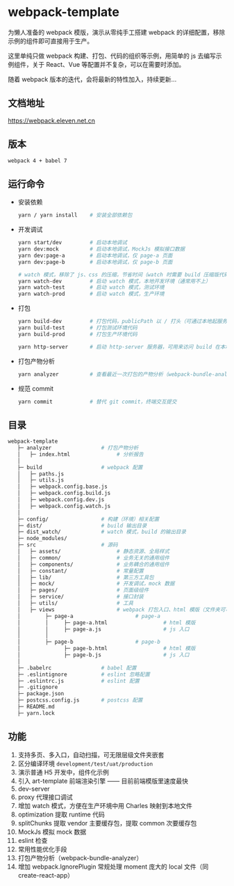 # webpack-template

为懒人准备的 webpack 模版，演示从零纯手工搭建 webpack 的详细配置，移除示例的组件即可直接用于生产。

这里单纯只做 webpack 构建、打包、代码的组织等示例，用简单的 js 去编写示例组件，关于 React、Vue 等配置并不复杂，可以在需要时添加。

随着 webpack 版本的迭代，会将最新的特性加入，持续更新...

## 文档地址

https://webpack.eleven.net.cn

## 版本

```bash
webpack 4 + babel 7
```

## 运行命令

- 安装依赖

   ```bash
   yarn / yarn install    # 安装全部依赖包
   ```

- 开发调试

   ```bash
   yarn start/dev         # 启动本地调试
   yarn dev:mock          # 启动本地调试，MockJs 模拟接口数据
   yarn dev:page-a        # 启动本地调试，仅 page-a 页面
   yarn dev:page-b        # 启动本地调试，仅 page-b 页面

   # watch 模式，移除了 js、css 的压缩，节省时间（watch 时需要 build 压缩版代码，可自行修改）。
   yarn watch-dev         # 启动 watch 模式，本地开发环境（通常用不上）
   yarn watch-test        # 启动 watch 模式，测试环境
   yarn watch-prod        # 启动 watch 模式，生产环境
   ```

- 打包

   ```bash
   yarn build-dev         # 打包代码，publicPath 以 / 打头（可通过本地起服务访问 build 后的代码）
   yarn build-test        # 打包测试环境代码
   yarn build-prod        # 打包生产环境代码

   yarn http-server       # 启动 http-server 服务器，可用来访问 build 在本地的代码
   ```

- 打包产物分析

   ```bash
   yarn analyzer          # 查看最近一次打包的产物分析（webpack-bundle-analyzer）
   ```

- 规范 commit

   ```bash
   yarn commit            # 替代 git commit，终端交互提交
   ```

## 目录

```bash
webpack-template
   ├─ analyzer                # 打包产物分析
   │   ├─ index.html               # 分析报告
   │
   ├─ build                   # webpack 配置
   │   ├─ paths.js
   │   ├─ utils.js
   │   ├─ webpack.config.base.js
   │   ├─ webpack.config.build.js
   │   ├─ webpack.config.dev.js
   │   ├─ webpack.config.watch.js
   │
   ├─ config/                 # 构建（环境）相关配置
   ├─ dist/                   # build 输出目录
   ├─ dist_watch/             # watch 模式，build 的输出目录
   ├─ node_modules/
   ├─ src                     # 源码
   │   ├─ assets/                  # 静态资源、全局样式
   │   ├─ common/                  # 业务无关的通用组件
   │   ├─ components/              # 业务耦合的通用组件
   │   ├─ constant/                # 常量配置
   │   ├─ lib/                     # 第三方工具包
   │   ├─ mock/                    # 开发调试，mock 数据
   │   ├─ pages/                   # 页面级组件
   │   ├─ service/                 # 接口封装
   │   ├─ utils/                   # 工具
   │   ├─ views                    # webpack 打包入口、html 模版（文件夹可可以无限层级，并且任意命名，同一页面的 html 模版、js 入口需同名）
   │        ├─ page-a                    # page-a
   │        │     ├─ page-a.html                  # html 模版
   │        │     ├─ page-a.js                    # js 入口
   │        │
   │        ├─ page-b                    # page-b
   │              ├─ page-b.html                  # html 模版
   │              ├─ page-b.js                    # js 入口
   │
   ├─ .babelrc                # babel 配置
   ├─ .eslintignore           # eslint 忽略配置
   ├─ .eslintrc.js            # eslint 配置
   ├─ .gitignore
   ├─ package.json
   ├─ postcss.config.js       # postcss 配置
   ├─ README.md
   ├─ yarn.lock
```

## 功能

1. 支持多页、多入口，自动扫描，可无限层级文件夹嵌套
2. 区分编译环境 `development/test/uat/production`
3. 演示普通 H5 开发中，组件化示例
4. 引入 art-template 前端渲染引擎 —— 目前前端模版里速度最快
5. dev-server
6. proxy 代理接口调试
7. 增加 watch 模式，方便在生产环境中用 Charles 映射到本地文件
8. optimization 提取 runtime 代码
9. splitChunks 提取 vendor 主要缓存包，提取 common 次要缓存包
10. MockJs 模拟 mock 数据
11. eslint 检查
12. 常用性能优化手段
13. 打包产物分析（webpack-bundle-analyzer）
14. 增加 webpack.IgnorePlugin 常规处理 moment 庞大的 local 文件（同 create-react-app）
